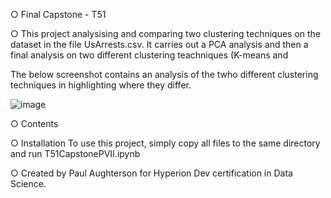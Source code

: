 
○ Final Capstone - T51

○ This project analysising and comparing two clustering techniques on the dataset in the file UsArrests.csv.  It  carries out a PCA analysis
and then a final analysis on two different clustering teachniques (K-means and 

The below screenshot contains an analysis of the twho different clustering techniques in highlighting where they differ.

![image](https://user-images.githubusercontent.com/122213041/215277102-3f9eee31-8072-4520-8cdf-9fde73b725f6.png)


○ Contents

○ Installation
To use this project, simply copy all files to the same directory and run T51CapstonePVII.ipynb

○ Created by Paul Aughterson for Hyperion Dev certification in Data Science.

